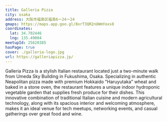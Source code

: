 ```yaml
---
title: Galleria Pizza
city: osaka
address: 大阪市福島区福島6ー24ー24
gmaps: https://maps.app.goo.gl/8xrT3QR2nUWmYoxs8
coordinates:
  lat: 34.702446
  lng: 135.49004
meetupId: 25620385
hasPage: true
cover: ./galleria-logo.jpg
url: https://galleriapizza.jp/
---
```


Galleria Pizza is a stylish Italian restaurant located just a two-minute walk from Umeda Sky Building in Fukushima, Osaka. Specializing in authentic Neapolitan pizza made with premium Hokkaido "Haruyutaka" wheat and baked in a stone oven, the restaurant features a unique indoor hydroponic vegetable garden that supplies fresh produce for their dishes. This innovative combination of traditional Italian cuisine and modern agricultural technology, along with its spacious interior and welcoming atmosphere, makes it an ideal venue for tech meetups, networking events, and casual gatherings over great food and wine.
